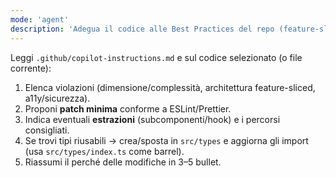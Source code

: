 ```yaml
---
mode: 'agent'
description: 'Adegua il codice alle Best Practices del repo (feature-sliced)'
---
```


Leggi `.github/copilot-instructions.md` e sul codice selezionato (o file corrente):

1. Elenca violazioni (dimensione/complessità, architettura feature-sliced, a11y/sicurezza).
2. Proponi **patch minima** conforme a ESLint/Prettier.
3. Indica eventuali **estrazioni** (subcomponenti/hook) e i percorsi consigliati.
4. Se trovi tipi riusabili → crea/sposta in `src/types` e aggiorna gli import (usa `src/types/index.ts` come barrel).
5. Riassumi il perché delle modifiche in 3–5 bullet.
